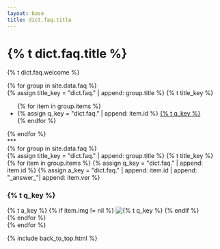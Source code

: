 ```yaml
---
layout: base
title: dict.faq.title
---
```


<div class="faq">
  <div class="header">
    <h1>{% t dict.faq.title %}</h1>
    <p>{% t dict.faq.welcome %}</p>
  </div>

  <div class="toc">
    {% for group in site.data.faq %}
    <div class="group">
      <div class="row fs-4">
        <div class="col">
          {% assign title_key = "dict.faq." | append: group.title %}
          {% t title_key %}
        </div>
      </div>
      <ul class="list-unstyled">
        {% for item in group.items %}
        <li class="ms-3">
          {% assign q_key = "dict.faq." | append: item.id %}
          <a href="#{{item.id}}">{% t q_key %}</a>
        </li>
        {% endfor %}
      </ul>
    </div>
    {% endfor %}
  </div>
  <div class="separator text-center">***</div>

  <div class="qa">
    {% for group in site.data.faq %}
    <div class="group">
      <div class="row text-center fs-4">
        <div class="col">
          {% assign title_key = "dict.faq." | append: group.title %}
          {% t title_key %}
        </div>
      </div>
      {% for item in group.items %}
      {% assign q_key = "dict.faq." | append: item.id %}
      {% assign a_key = "dict.faq." | append: item.id | append: "_answer_"| append: item.ver %}
      <h3 id="{{ item.id }}">
        {% t q_key %}
      </h3>
      <div class="answer">
        {% t a_key %}
        {% if item.img != nil %}
          <img src="/assets/images/{{ item.img }}" alt="{% t q_key %}" />
        {% endif %}
      </div>
      {% endfor %}
    </div>
    {% endfor %}
  </div>

{% include back_to_top.html %}
